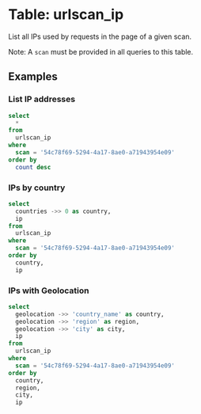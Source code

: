 # Table: urlscan_ip

List all IPs used by requests in the page of a given scan.

Note: A `scan` must be provided in all queries to this table.

## Examples

### List IP addresses

```sql
select
  *
from
  urlscan_ip
where
  scan = '54c78f69-5294-4a17-8ae0-a71943954e09'
order by
  count desc
```

### IPs by country

```sql
select
  countries ->> 0 as country,
  ip
from
  urlscan_ip
where
  scan = '54c78f69-5294-4a17-8ae0-a71943954e09'
order by
  country,
  ip
```

### IPs with Geolocation

```sql
select
  geolocation ->> 'country_name' as country,
  geolocation ->> 'region' as region,
  geolocation ->> 'city' as city,
  ip
from
  urlscan_ip
where
  scan = '54c78f69-5294-4a17-8ae0-a71943954e09'
order by
  country,
  region,
  city,
  ip
```
